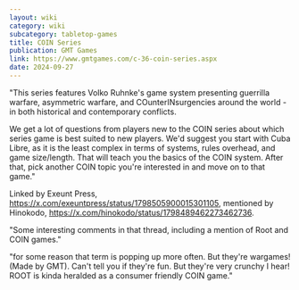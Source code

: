 ```yaml
---
layout: wiki
category: wiki
subcategory: tabletop-games
title: COIN Series
publication: GMT Games
link: https://www.gmtgames.com/c-36-coin-series.aspx
date: 2024-09-27
---
```


"This series features Volko Ruhnke's game system presenting guerrilla warfare, asymmetric warfare, and COunterINsurgencies around the world - in both historical and contemporary conflicts.

We get a lot of questions from players new to the COIN series about which series game is best suited to new players. We'd suggest you start with Cuba Libre, as it is the least complex in terms of systems, rules overhead, and game size/length. That will teach you the basics of the COIN system. After that, pick another COIN topic you're interested in and move on to that game."

Linked by Exeunt Press, <https://x.com/exeuntpress/status/1798505900015301105>, mentioned by Hinokodo, <https://x.com/hinokodo/status/1798489462273462736>.

"Some interesting comments in that thread, including a mention of Root and COIN games."

"for some reason that term is popping up more often. But they're wargames! (Made by GMT). Can't tell you if they're fun. But they're very crunchy I hear! ROOT is kinda heralded as a consumer friendly COIN game."
